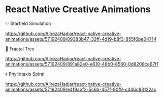 # React Native Creative Animations

✨ Starfield Simulation

https://github.com/AlirezaHadjar/react-native-creative-animations/assets/57192409/09383b47-33ff-4d19-b8f3-855f6be04714

🌴 Fractal Tree

https://github.com/AlirezaHadjar/react-native-creative-animations/assets/57192409/891a82e0-e610-48b0-8560-0d8208ce67f1

🌀 Phyllotaxis Spiral

https://github.com/AlirezaHadjar/react-native-creative-animations/assets/57192409/e4f9abf2-5c6b-457f-90f9-c446c83122ac






